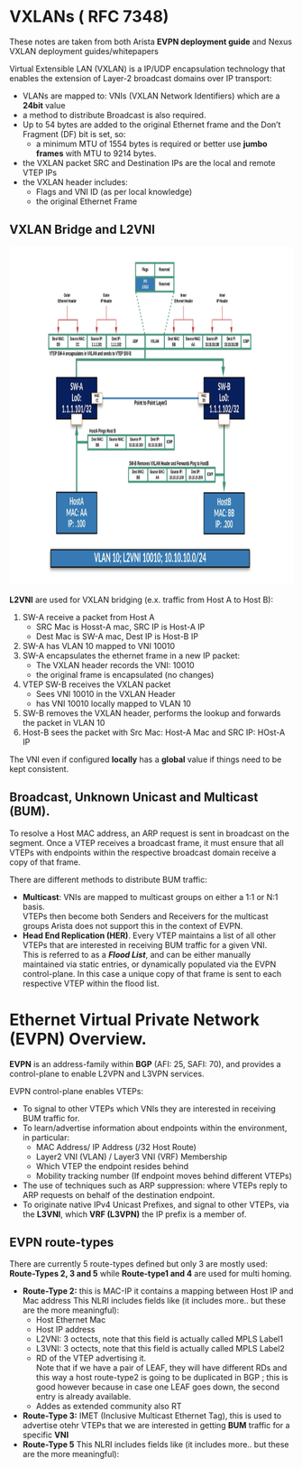 # VXLANs ( RFC 7348)

These notes are taken from both Arista **EVPN deployment guide** and Nexus VXLAN deployment guides/whitepapers


Virtual Extensible LAN (VXLAN) is a IP/UDP encapsulation technology that enables the extension of Layer-2 broadcast domains over IP transport:
* VLANs are mapped to: VNIs (VXLAN Network Identifiers) which are a **24bit** value
* a method to distribute Broadcast is also required.
* Up to 54 bytes are added to the original Ethernet frame and the Don’t Fragment (DF) bit is set, so:
  * a minimum MTU of 1554 bytes is required or better use **jumbo frames** with MTU to 9214 bytes.
* the VXLAN packet SRC and Destination IPs are the local and remote VTEP IPs
* the VXLAN header includes:
  * Flags and VNI ID (as per local knowledge)
  * the original Ethernet Frame

## VXLAN Bridge and L2VNI
<img src="vxlan_bridging.png" alt="VXLAN bridgingg from Arista Deployment Guide" style="height: 600px; width:1000px;"/>

**L2VNI** are used for VXLAN bridging (e.x. traffic from Host A to Host B):

1.  SW-A receive a packet from Host A
    * SRC Mac is Hosst-A mac, SRC IP is Host-A IP
    * Dest Mac is SW-A mac, Dest IP is Host-B IP 
2. SW-A has VLAN 10 mapped to VNI 10010
3. SW-A encapsulates the ethernet frame in a new IP packet:
   * The VXLAN header records the VNI: 10010
   * the original frame is encapsulated (no changes)   
4. VTEP SW-B receives the VXLAN packet
   * Sees VNI 10010 in the VXLAN Header
   * has VNI 10010 locally mapped to VLAN 10
6. SW-B removes the VXLAN header, performs the lookup and forwards the packet in VLAN 10
7. Host-B sees the packet with Src Mac: Host-A Mac and SRC IP: HOst-A IP

The VNI even if configured **locally** has a **global** value if things need to be kept consistent.

## Broadcast, Unknown Unicast and Multicast (BUM).
To resolve a Host MAC address, an ARP request is sent in broadcast on the segment. Once a VTEP receives a broadcast frame, it must ensure that all VTEPs with endpoints within the respective broadcast domain receive a copy of that frame.  

There are different methods to distribute BUM traffic:
*  **Multicast**: VNIs are mapped to multicast groups on either a 1:1 or N:1 basis.  
   VTEPs then become both Senders and Receivers for the multicast groups
   Arista does not support this in the context of EVPN.  
*  **Head End Replication (HER)**. Every VTEP maintains a list of all other VTEPs that are interested in receiving BUM traffic for a given VNI.  
   This is referred to as a ***Flood List***, and can be either manually maintained via static entries, or dynamically populated via the EVPN control-plane.
   In this case a unique copy of that frame is sent to each respective VTEP within the flood list.



# Ethernet Virtual Private Network (EVPN) Overview.

**EVPN** is an address-family within **BGP** (AFI: 25, SAFI: 70), and provides a control-plane to enable L2VPN and L3VPN services.

EVPN control-plane enables VTEPs:
*  To signal to other VTEPs which VNIs they are interested in receiving BUM traffic for. 
*  To learn/advertise information about endpoints within the environment, in particular:
   *  MAC Address/ IP Address (/32 Host Route)
   *  Layer2 VNI (VLAN) / Layer3 VNI (VRF) Membership
   *  Which VTEP the endpoint resides behind
   *  Mobility tracking number (If endpoint moves behind different VTEPs)
* The use of techniques such as ARP suppression: where VTEPs reply to ARP requests on behalf of the destination endpoint. 
* To originate native IPv4 Unicast Prefixes, and signal to other VTEPs, via the **L3VNI**, which **VRF (L3VPN)** the IP prefix is a member of. 

## EVPN route-types 
There are currently 5 route-types defined but only 3 are mostly used: **Route-Types 2, 3 and 5** while **Route-type1 and 4** are used for multi homing.

* **Route-Type 2:** this is MAC-IP it contains a mapping between Host IP and Mac address
This NLRI includes fields like (it includes more.. but these are the more meaningful):
  * Host Ethernet Mac 
  * Host IP address
  * L2VNI: 3 octects, note that this field is actually called MPLS Label1
  * L3VNI: 3 octects, note that this field is actually called MPLS Label2  
  * RD of the VTEP advertising it.  
    Note that if we have a pair of LEAF, they will have different RDs and this way a host route-type2 is going to be duplicated in BGP ; this is good however because in case one LEAF goes down, the second entry is already available.  
  * Addes as extended community also RT  
* **Route-Type 3:** IMET (Inclusive Multicast Ethernet Tag), this is used to advertise otehr VTEPs that we are interested in getting **BUM** traffic for a specific **VNI**
* **Route-Type 5** This NLRI includes fields like (it includes more.. but these are the more meaningful):
   